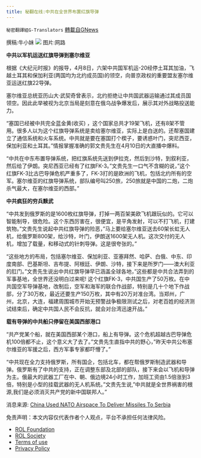 ```yaml
---
title: 秘翻在线:中共在全世界布置红旗导弹
---
```

`秘密翻譯組G-Translators` [轉載自GNews](https://gnews.org/zh-hans/2342347/)

撰稿:牛小妹
![](https://assets.gnews.org/wp-content/uploads/2022/04/Image-1-2-2.jpg)
图片:网路

**中共以军机运送红旗导弹到塞尔维亚**

根据《大纪元时报》的报导，4月8日，六架中共国军机运-20经停土耳其加油，飞越土耳其和保加利亚(两国均为北约成员国)的领空，向普京政权的重要盟友塞尔维亚运送红旗22导弹。

塞尔维亚总统亚历山大·武契奇曾表示，北约拒绝让中共国武器运输通过其成员国领空。因此此举被视为北京当局是刻意在俄乌战争爆发后，展示其对外战略投送能力。

“塞国已经被中共完全蓝金黄(收买) ，这个国家总共才19架飞机，还有8架不管用。很多人以为这个红旗导弹系统是卖给塞尔维亚，实际上是白送的。还帮塞国建立了通信系统和火车系统。中共就是要在塞国打个楔子，要诱惑叶门，突尼西亚，保加利亚和土耳其。”情报掌握准确的郭文贵先生在4月10日的大直播中爆料。

“中共在中东布置导弹系统，把红旗系统先送到伊拉克，然后到沙特，到叙利亚，然后给了伊朗。突尼西亚已经有了红旗FK-3。”文贵先生一口气不含糊的说，”这个红旗FK-3比古巴导弹危机严重多了，FK-3打的是欧洲的飞机，包括北约所有的空军。塞尔维亚的红旗导弹系统，部队编号叫250旅，250旅就是中国的二炮，二炮杀气最大，在塞尔维亚的西部。”

**中共疯狂的穷兵黩武**

“中共发到俄罗斯的是1600枚红旗导弹，打掉一两百架美欧飞机跟玩似的。它可以智能制导，很危险。这个东西厉害在，很便宜，是平角发射，可以不打飞机，打建筑物。”文贵先生说起中共红旗导弹的险恶，”马上要给塞尔维亚送去60架长虹无人机，给俄罗斯800架，给沙特，叶门，伊朗送1600架无人机。这次交付的无人机，增加了载量，和移动式的针刺导弹。这是很夸张的。”

“这些地方的布局，包括塞尔维亚、保加利亚、亚塞拜然、哈萨、白俄、中东、印度南部、巴基斯坦、吉布提、阿根廷、伊朗、沙特，接下来是所罗门——澳大利亚的肛门。”文贵先生说出中共红旗导弹早已涵盖全球各地，”这些都是中共合法弄到的军事基地，全世界还没明白过来呢! 这个红旗FK-3，中共国生产了50万枚。在中共国空军导弹基地，改制后，空军和海军的联合作战部，特别是几十个地下作战部，分了30万枚，最近还要生产150万枚，其中有20万对准台湾。当郑州，广州，北京，大连，福建周围城市开始无预警战争极限测试之后，对老百姓的经济测试结束后，确定中共国人民不会反抗，就会对台湾迅速开战。”

**载有导弹的中共船只停留在美国西部港口**

“共产党某个船，就在美国西部某个港口，船上有导弹。这个危机超越古巴导弹危机100倍都不止，这个意义大了去了。”文贵先生直指中共的野心，”昨天中共公布塞尔维亚的军援之后，西方军事专家都吓懵了。”

“中共现在全力支持俄罗斯，所有国企，包括北车，都在帮俄罗斯制造武器和导弹。俄罗斯有了中共的支持，正在调整东部及北部的部队，接下来会以飞机和导弹为主。俄最大的武器工厂在中、朝、俄边境24小时工作，加班工资由1.5倍涨到3倍，特别是小型的挂载武器的无人机系统。”文贵先生说,”中共就是全世界祸害的根源,我们是必须消灭共产党的新中国联邦人。”

消息来源: [China Used NATO Airspace To Deliver Missiles To Serbia](http://China%20Used%20NATO%20Airspace%20To%20Deliver%20Missiles%20To%20Serbia)

 

免责声明：本文内容仅代表作者个人观点，平台不承担任何法律风险。

- [ROL Foundation](https://rolfoundation.org/)
- [ROL Society](https://rolsociety.org/)
- [Terms of use](https://gnews.org/terms-of-use-3/)
- [Privacy Policy](https://gnews.org/privacy-policy/)
